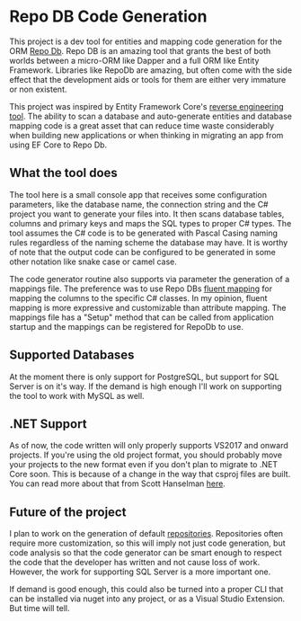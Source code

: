 # Repo DB Code Generation

This project is a dev tool for entities and mapping code generation for the ORM [Repo Db](https://repodb.net/).
Repo DB is an amazing tool that grants the best of both worlds between a micro-ORM like Dapper and a full ORM like Entity Framework.
Libraries like RepoDb are amazing, but often come with the side effect that the development aids or tools for them are either very immature or non existent.

This project was inspired by Entity Framework Core's [reverse engineering tool](https://docs.microsoft.com/en-us/ef/core/managing-schemas/scaffolding?tabs=dotnet-core-cli).
The ability to scan a database and auto-generate entities and database mapping code is a great asset that can reduce time waste considerably when building new applications or when thinking in migrating an app from using EF Core to Repo Db.

## What the tool does

The tool here is a small console app that receives some configuration parameters, like the database name, the connection string and the C# project you want to generate your files into.
It then scans database tables, columns and primary keys and maps the SQL types to proper C# types. The tool assumes the C# code is to be generated with Pascal Casing naming rules regardless of the naming scheme the database may have.
It is worthy of note that the output code can be configured to be generated in some other notation like snake case or camel case.

The code generator routine also supports via parameter the generation of a mappings file. The preference was to use Repo DBs [fluent mapping](https://repodb.net/feature/classmapping) for mapping the columns to the specific C# classes.
In my opinion, fluent mapping is more expressive and customizable than attribute mapping. The mappings file has a "Setup" method that can be called from application startup and the mappings can be registered for RepoDb to use.

## Supported Databases

At the moment there is only support for PostgreSQL, but support for SQL Server is on it's way. If the demand is high enough I'll work on supporting the tool to work with MySQL as well.

## .NET Support

As of now, the code written will only properly supports VS2017 and onward projects. If you're using the old project format, you should probably move your projects to the new format even if you don't plan to migrate to .NET Core soon. This is because of a change in the way that csproj files are built. You can read more about that from Scott Hanselman [here](https://www.hanselman.com/blog/upgrading-an-existing-net-project-files-to-the-lean-new-csproj-format-from-net-core).

## Future of the project

I plan to work on the generation of default [repositories](https://repodb.net/feature/repositories). Repositories often require more customization, so this will imply not just code generation, but code analysis so that the code generator can be smart enough to respect the code that the developer has written and not cause loss of work.
However, the work for supporting SQL Server is a more important one.

If demand is good enough, this could also be turned into a proper CLI that can be installed via nuget into any project, or as a Visual Studio Extension. But time will tell.